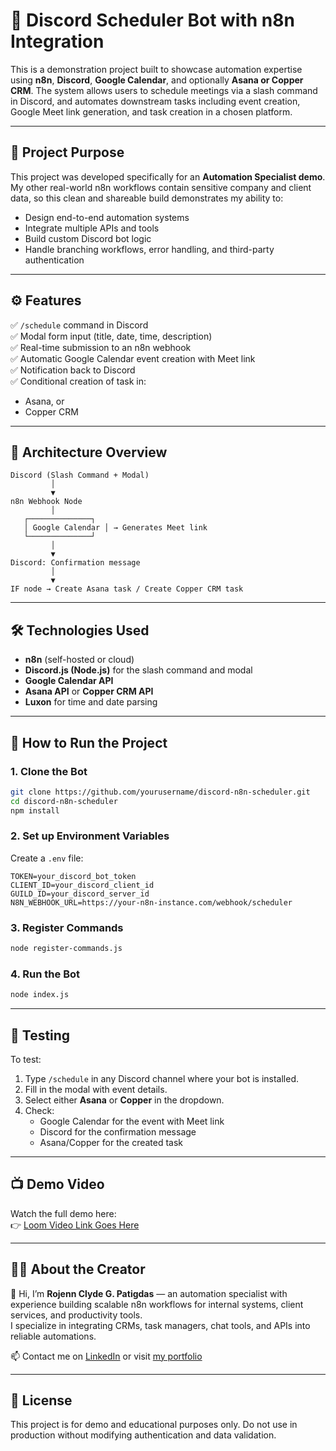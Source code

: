 
# 📆 Discord Scheduler Bot with n8n Integration

This is a demonstration project built to showcase automation expertise using **n8n**, **Discord**, **Google Calendar**, and optionally **Asana or Copper CRM**. The system allows users to schedule meetings via a slash command in Discord, and automates downstream tasks including event creation, Google Meet link generation, and task creation in a chosen platform.

---

## 📌 Project Purpose

This project was developed specifically for an **Automation Specialist demo**. My other real-world n8n workflows contain sensitive company and client data, so this clean and shareable build demonstrates my ability to:

- Design end-to-end automation systems
- Integrate multiple APIs and tools
- Build custom Discord bot logic
- Handle branching workflows, error handling, and third-party authentication

---

## ⚙️ Features

✅ `/schedule` command in Discord  
✅ Modal form input (title, date, time, description)  
✅ Real-time submission to an n8n webhook  
✅ Automatic Google Calendar event creation with Meet link  
✅ Notification back to Discord  
✅ Conditional creation of task in:
- Asana, or  
- Copper CRM  

---

## 🧠 Architecture Overview

```text
Discord (Slash Command + Modal)
         │
         ▼
n8n Webhook Node
         │
   ┌──────────────┐
   │ Google Calendar │ → Generates Meet link
   └──────────────┘
         │
         ▼
Discord: Confirmation message
         │
         ▼
IF node → Create Asana task / Create Copper CRM task
```

---

## 🛠 Technologies Used

- **n8n** (self-hosted or cloud)
- **Discord.js (Node.js)** for the slash command and modal
- **Google Calendar API**
- **Asana API** or **Copper CRM API**
- **Luxon** for time and date parsing

---

## 🚀 How to Run the Project

### 1. Clone the Bot
```bash
git clone https://github.com/yourusername/discord-n8n-scheduler.git
cd discord-n8n-scheduler
npm install
```

### 2. Set up Environment Variables
Create a `.env` file:
```
TOKEN=your_discord_bot_token
CLIENT_ID=your_discord_client_id
GUILD_ID=your_discord_server_id
N8N_WEBHOOK_URL=https://your-n8n-instance.com/webhook/scheduler
```

### 3. Register Commands
```bash
node register-commands.js
```

### 4. Run the Bot
```bash
node index.js
```

---

## 🧪 Testing

To test:
1. Type `/schedule` in any Discord channel where your bot is installed.
2. Fill in the modal with event details.
3. Select either **Asana** or **Copper** in the dropdown.
4. Check:
   - Google Calendar for the event with Meet link
   - Discord for the confirmation message
   - Asana/Copper for the created task

---

## 📺 Demo Video

Watch the full demo here:  
👉 [Loom Video Link Goes Here](#)

---

## 🙋‍♂️ About the Creator

👋 Hi, I’m **Rojenn Clyde G. Patigdas** — an automation specialist with experience building scalable n8n workflows for internal systems, client services, and productivity tools.  
I specialize in integrating CRMs, task managers, chat tools, and APIs into reliable automations.

📫 Contact me on [LinkedIn](#) or visit [my portfolio](#)

---

## 📝 License

This project is for demo and educational purposes only. Do not use in production without modifying authentication and data validation.
